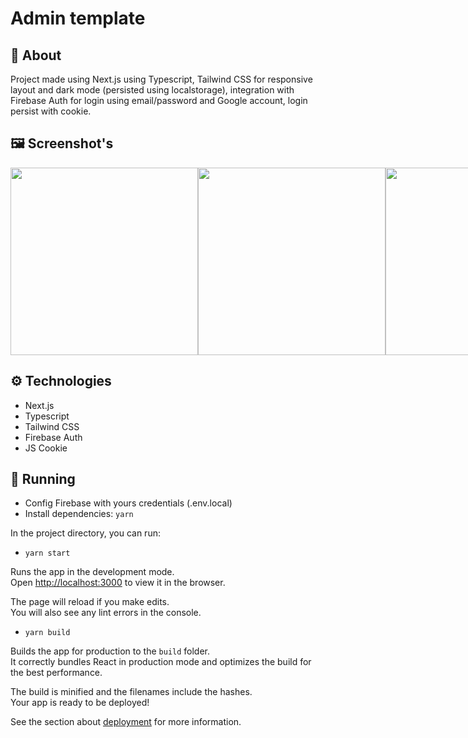 # Admin template

## 🔖 About
Project made using Next.js using Typescript, Tailwind CSS for responsive layout and dark mode (persisted using localstorage), integration with Firebase Auth for login using email/password and Google account, login persist with cookie.

## 🖼️ Screenshot's
<div style="display: flex;">
<img src="https://user-images.githubusercontent.com/64763336/157773863-98a924d3-4bd3-471d-a1c0-b96a86e5ad2b.png" width="300" target="_blank">
<img src="https://user-images.githubusercontent.com/64763336/157774069-e1d843b3-2ce1-4926-9b23-405283bc295d.png" width="300" target="_blank">
<img src="https://user-images.githubusercontent.com/64763336/157774070-a4a0655a-b318-4edb-8cea-8525dca4e7ab.png" width="300" target="_blank">
<img src="https://user-images.githubusercontent.com/64763336/157774144-9d521cbb-674b-4803-a3ec-7f708be0b84c.png" width="300" target="_blank">
<img src="https://user-images.githubusercontent.com/64763336/157774147-1708d240-b577-413a-8ca7-6822776ed5ef.png" width="300" target="_blank">
<img src="https://user-images.githubusercontent.com/64763336/157774195-15bbfe52-ac1b-4026-a727-e6ff2fd8c73b.png" width="300" target="_blank">
</div>  

## ⚙️ Technologies

- Next.js
- Typescript
- Tailwind CSS
- Firebase Auth
- JS Cookie

## 🚀 Running

- Config Firebase with yours credentials (.env.local)
- Install dependencies: `yarn`

In the project directory, you can run:

- `yarn start`

Runs the app in the development mode.\
Open [http://localhost:3000](http://localhost:3000) to view it in the browser.

The page will reload if you make edits.\
You will also see any lint errors in the console.

- `yarn build`

Builds the app for production to the `build` folder.\
It correctly bundles React in production mode and optimizes the build for the best performance.

The build is minified and the filenames include the hashes.\
Your app is ready to be deployed!

See the section about [deployment](https://facebook.github.io/create-react-app/docs/deployment) for more information.
